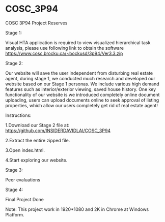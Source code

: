 # COSC_3P94
COSC 3P94 Project Reserves

Stage 1:

Visual HTA application is required to view visualized hierarchical task analysis, please use following link to obtain the software https://www.cosc.brocku.ca/~bockusd/3p94/Ver3.3.zip

Stage 2:

Our website will save the user independent from disturbing real estate agent, during stage 1, we conducted much research and developed our website based on our Stage 1 personas. We include various high demand features such as interior/exterior viewing, saved house history. One key functionality of our website is we introduced completely online document uploading, users can upload documents online to seek approval of listing properties, which allow our users completely get rid of real estate agent! 

 
Instructions:  

1.Download our Stage 2 file at: https://github.com/INSIDERDAVIDLAI/COSC_3P94 

2.Extract the entire zipped file. 

3.Open index.html. 

4.Start exploring our website. 

Stage 3:

Peer evaluations

Stage 4:

Final Project Done

Note: This project work in 1920*1080 and 2K in Chrome at Windows Platform.
